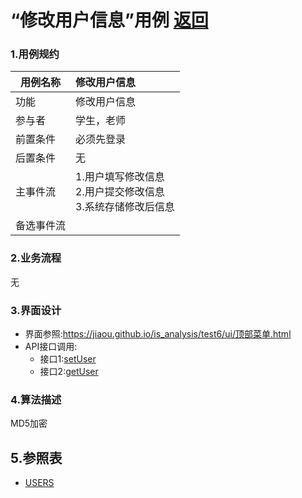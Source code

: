# “修改用户信息”用例 [返回](../Readme.md)
### 1.用例规约

|用例名称|修改用户信息|
|-------|:-------------|
|功能|修改用户信息|
|参与者|学生，老师|
|前置条件|必须先登录|
|后置条件|无|
|主事件流| 1.用户填写修改信息 <br/> 2.用户提交修改信息 <br/>3.系统存储修改后信息|
|备选事件流|   |


### 2.业务流程
  无
### 3.界面设计
* 界面参照:https://jiaou.github.io/is_analysis/test6/ui/顶部菜单.html
* API接口调用:
  * 接口1:[setUser](../接口/setUser.md)
  * 接口2:[getUser](../接口/getUser.md)
### 4.算法描述
MD5加密

## 5.参照表
* [USERS](../数据库设计.md/#USERS)